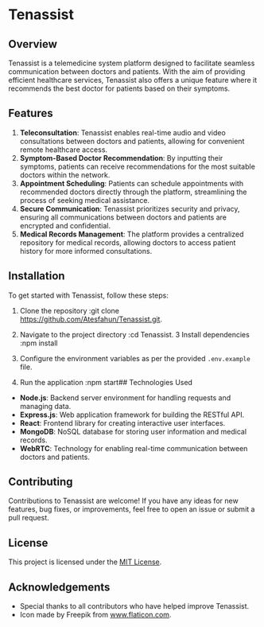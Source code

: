 #  Tenassist

## Overview
Tenassist is a telemedicine system platform designed to facilitate seamless communication between doctors and patients. With the aim of providing efficient healthcare services, Tenassist also offers a unique feature where it recommends the best doctor for patients based on their symptoms.

## Features
1. **Teleconsultation**: Tenassist enables real-time audio and video consultations between doctors and patients, allowing for convenient remote healthcare access.
2. **Symptom-Based Doctor Recommendation**: By inputting their symptoms, patients can receive recommendations for the most suitable doctors within the network.
3. **Appointment Scheduling**: Patients can schedule appointments with recommended doctors directly through the platform, streamlining the process of seeking medical assistance.
4. **Secure Communication**: Tenassist prioritizes security and privacy, ensuring all communications between doctors and patients are encrypted and confidential.
5. **Medical Records Management**: The platform provides a centralized repository for medical records, allowing doctors to access patient history for more informed consultations.

## Installation
To get started with Tenassist, follow these steps:

1. Clone the repository
:git clone https://github.com/Atesfahun/Tenassist.git.
3. Navigate to the project directory
:cd Tenassist.
3 Install dependencies
:npm install
5. Configure the environment variables as per the provided `.env.example` file.

6. Run the application
:npm start## Technologies Used
- **Node.js**: Backend server environment for handling requests and managing data.
- **Express.js**: Web application framework for building the RESTful API.
- **React**: Frontend library for creating interactive user interfaces.
- **MongoDB**: NoSQL database for storing user information and medical records.
- **WebRTC**: Technology for enabling real-time communication between doctors and patients.

## Contributing
Contributions to Tenassist are welcome! If you have any ideas for new features, bug fixes, or improvements, feel free to open an issue or submit a pull request.

## License
This project is licensed under the [MIT License](LICENSE).

## Acknowledgements
- Special thanks to all contributors who have helped improve Tenassist.
- Icon made by Freepik from www.flaticon.com.
